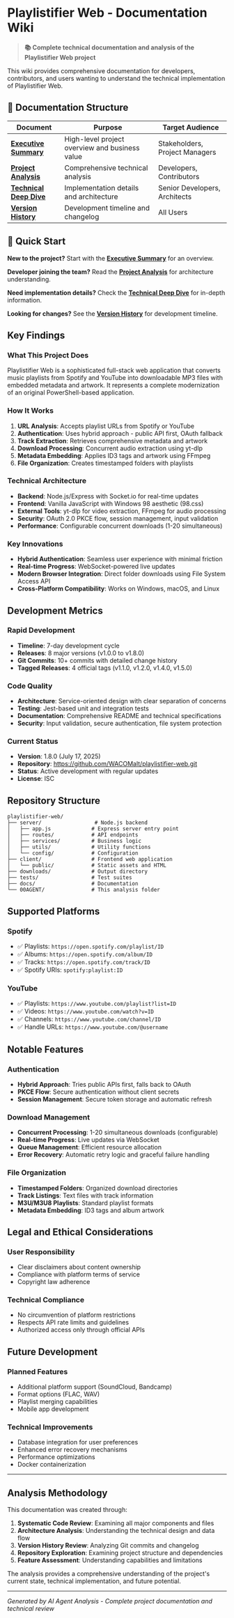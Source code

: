 # Playlistifier Web - Documentation Wiki

> **📚 Complete technical documentation and analysis of the Playlistifier Web project**

This wiki provides comprehensive documentation for developers, contributors, and users wanting to understand the technical implementation of Playlistifier Web.

## 📖 Documentation Structure

| Document | Purpose | Target Audience |
|----------|---------|----------------|
| **[Executive Summary](./EXECUTIVE_SUMMARY.md)** | High-level project overview and business value | Stakeholders, Project Managers |
| **[Project Analysis](./PROJECT_ANALYSIS.md)** | Comprehensive technical analysis | Developers, Contributors |
| **[Technical Deep Dive](./TECHNICAL_DEEP_DIVE.md)** | Implementation details and architecture | Senior Developers, Architects |
| **[Version History](./VERSION_HISTORY.md)** | Development timeline and changelog | All Users |

## 🚀 Quick Start

**New to the project?** Start with the **[Executive Summary](./EXECUTIVE_SUMMARY.md)** for an overview.

**Developer joining the team?** Read the **[Project Analysis](./PROJECT_ANALYSIS.md)** for architecture understanding.

**Need implementation details?** Check the **[Technical Deep Dive](./TECHNICAL_DEEP_DIVE.md)** for in-depth information.

**Looking for changes?** See the **[Version History](./VERSION_HISTORY.md)** for development timeline.

## Key Findings

### What This Project Does
Playlistifier Web is a sophisticated full-stack web application that converts music playlists from Spotify and YouTube into downloadable MP3 files with embedded metadata and artwork. It represents a complete modernization of an original PowerShell-based application.

### How It Works
1. **URL Analysis**: Accepts playlist URLs from Spotify or YouTube
2. **Authentication**: Uses hybrid approach - public API first, OAuth fallback
3. **Track Extraction**: Retrieves comprehensive metadata and artwork
4. **Download Processing**: Concurrent audio extraction using yt-dlp
5. **Metadata Embedding**: Applies ID3 tags and artwork using FFmpeg
6. **File Organization**: Creates timestamped folders with playlists

### Technical Architecture
- **Backend**: Node.js/Express with Socket.io for real-time updates
- **Frontend**: Vanilla JavaScript with Windows 98 aesthetic (98.css)
- **External Tools**: yt-dlp for video extraction, FFmpeg for audio processing
- **Security**: OAuth 2.0 PKCE flow, session management, input validation
- **Performance**: Configurable concurrent downloads (1-20 simultaneous)

### Key Innovations
- **Hybrid Authentication**: Seamless user experience with minimal friction
- **Real-time Progress**: WebSocket-powered live updates
- **Modern Browser Integration**: Direct folder downloads using File System Access API
- **Cross-Platform Compatibility**: Works on Windows, macOS, and Linux

## Development Metrics

### Rapid Development
- **Timeline**: 7-day development cycle
- **Releases**: 8 major versions (v1.0.0 to v1.8.0)
- **Git Commits**: 10+ commits with detailed change history
- **Tagged Releases**: 4 official tags (v1.1.0, v1.2.0, v1.4.0, v1.5.0)

### Code Quality
- **Architecture**: Service-oriented design with clear separation of concerns
- **Testing**: Jest-based unit and integration tests
- **Documentation**: Comprehensive README and technical specifications
- **Security**: Input validation, secure authentication, file system protection

### Current Status
- **Version**: 1.8.0 (July 17, 2025)
- **Repository**: https://github.com/WACOMalt/playlistifier-web.git
- **Status**: Active development with regular updates
- **License**: ISC

## Repository Structure

```
playlistifier-web/
├── server/                 # Node.js backend
│   ├── app.js             # Express server entry point
│   ├── routes/            # API endpoints
│   ├── services/          # Business logic
│   ├── utils/             # Utility functions
│   └── config/            # Configuration
├── client/                # Frontend web application
│   └── public/            # Static assets and HTML
├── downloads/             # Output directory
├── tests/                 # Test suites
├── docs/                  # Documentation
└── 00AGENT/               # This analysis folder
```

## Supported Platforms

### Spotify
- ✅ Playlists: `https://open.spotify.com/playlist/ID`
- ✅ Albums: `https://open.spotify.com/album/ID`
- ✅ Tracks: `https://open.spotify.com/track/ID`
- ✅ Spotify URIs: `spotify:playlist:ID`

### YouTube
- ✅ Playlists: `https://www.youtube.com/playlist?list=ID`
- ✅ Videos: `https://www.youtube.com/watch?v=ID`
- ✅ Channels: `https://www.youtube.com/channel/ID`
- ✅ Handle URLs: `https://www.youtube.com/@username`

## Notable Features

### Authentication
- **Hybrid Approach**: Tries public APIs first, falls back to OAuth
- **PKCE Flow**: Secure authentication without client secrets
- **Session Management**: Secure token storage and automatic refresh

### Download Management
- **Concurrent Processing**: 1-20 simultaneous downloads (configurable)
- **Real-time Progress**: Live updates via WebSocket
- **Queue Management**: Efficient resource allocation
- **Error Recovery**: Automatic retry logic and graceful failure handling

### File Organization
- **Timestamped Folders**: Organized download directories
- **Track Listings**: Text files with track information
- **M3U/M3U8 Playlists**: Standard playlist formats
- **Metadata Embedding**: ID3 tags and album artwork

## Legal and Ethical Considerations

### User Responsibility
- Clear disclaimers about content ownership
- Compliance with platform terms of service
- Copyright law adherence

### Technical Compliance
- No circumvention of platform restrictions
- Respects API rate limits and guidelines
- Authorized access only through official APIs

## Future Development

### Planned Features
- Additional platform support (SoundCloud, Bandcamp)
- Format options (FLAC, WAV)
- Playlist merging capabilities
- Mobile app development

### Technical Improvements
- Database integration for user preferences
- Enhanced error recovery mechanisms
- Performance optimizations
- Docker containerization

---

## Analysis Methodology

This documentation was created through:
1. **Systematic Code Review**: Examining all major components and files
2. **Architecture Analysis**: Understanding the technical design and data flow
3. **Version History Review**: Analyzing Git commits and changelog
4. **Repository Exploration**: Examining project structure and dependencies
5. **Feature Assessment**: Understanding capabilities and limitations

The analysis provides a comprehensive understanding of the project's current state, technical implementation, and future potential.

---

*Generated by AI Agent Analysis - Complete project documentation and technical review*
